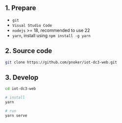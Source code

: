 ## 1. Prepare

- `git`
- `Visual Studio Code`
- `nodejs` >= 18, recommended to use 22
- `yarn`, install using `npm install -g yarn`

## 2. Source code

```bash
git clone https://github.com/pnoker/iot-dc3-web.git
```

## 3. Develop

```bash
cd iot-dc3-web

# install
yarn

# run
yarn serve
```
